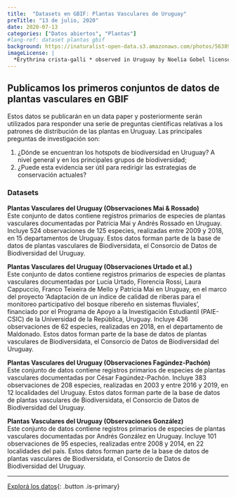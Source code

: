 ```yaml
---
title:  "Datasets en GBIF: Plantas Vasculares de Uruguay"
preTitle: "13 de julio, 2020"
date: 2020-07-13
categories: ["Datos abiertos", "Plantas"]
#lang-ref: dataset plantas gbif
background: https://inaturalist-open-data.s3.amazonaws.com/photos/56389437/large.jpeg
imageLicense: |
  *Erythrina crista-galli * observed in Uruguay by Noelia Gobel licensed under [CC BY](http://creativecommons.org/licenses/by/4.0/) via [iNaturalist](https://www.gbif.org/occurrence/2992767413)
---
```


## Publicamos los primeros conjuntos de datos de plantas vasculares en GBIF

Estos datos se publicarán en un data paper y posteriormente serán utilizados para responder una serie de preguntas científicas relativas a los patrones de distribución de las plantas en Uruguay. Las principales preguntas de investigación son:
  1. ¿Dónde se encuentran los hotspots de biodiversidad en Uruguay? A nivel general y en los principales grupos de biodiversidad;
  2. ¿Puede esta evidencia ser útil para redirigir las estrategias de conservación actuales?

### Datasets

**Plantas Vasculares del Uruguay (Observaciones Mai & Rossado)**  
Este conjunto de datos contiene registros primarios de especies de plantas vasculares documentadas por Patricia Mai y Andrés Rossado en Uruguay. Incluye 524 observaciones de 125 especies, realizadas entre 2009 y 2018, en 15 departamentos de Uruguay. Estos datos forman parte de la base de datos de plantas vasculares de Biodiversidata, el Consorcio de Datos de Biodiversidad del Uruguay.  

**Plantas Vasculares del Uruguay (Observaciones Urtado et al.)**  
Este conjunto de datos contiene registros primarios de especies de plantas vasculares documentadas por Lucía Urtado, Florencia Rossi, Laura Cappuccio, Franco Teixeira de Mello y Patricia Mai en Uruguay, en el marco del proyecto ‘Adaptación de un índice de calidad de riberas para el monitoreo participativo del bosque ribereño en sistemas fluviales’, financiado por el Programa de Apoyo a la Investigación Estudiantil (PAIE-CSIC) de la Universidad de la República, Uruguay. Incluye 436 observaciones de 62 especies, realizadas en 2018, en el departamento de Maldonado. Estos datos forman parte de la base de datos de plantas vasculares de Biodiversidata, el Consorcio de Datos de Biodiversidad del Uruguay.  

**Plantas Vasculares del Uruguay (Observaciones Fagúndez-Pachón)**  
Este conjunto de datos contiene registros primarios de especies de plantas vasculares documentadas por César Fagúndez-Pachón. Incluye 383 observaciones de 208 especies, realizadas en 2003 y entre 2016 y 2019, en 12 localidades del Uruguay. Estos datos forman parte de la base de datos de plantas vasculares de Biodiversidata, el Consorcio de Datos de Biodiversidad del Uruguay.  

**Plantas Vasculares del Uruguay (Observaciones González)**  
Este conjunto de datos contiene registros primarios de especies de plantas vasculares documentadas por Andrés González en Uruguay. Incluye 101 observaciones de 95 especies, realizadas entre 2008 y 2014, en 22 localidades del país. Estos datos forman parte de la base de datos de plantas vasculares de Biodiversidata, el Consorcio de Datos de Biodiversidad del Uruguay.  

***

[Explorá los datos](/datos/buscar/?datasetKey=17d66199-d8d3-431a-a8c4-9ff9cde9425c&datasetKey=ce8285ae-97a7-4c14-9a88-4b4a490a0555&datasetKey=90a5be66-f51f-4a7e-9ffe-3137c7d3e0c3&datasetKey=79240b21-671e-4ede-9d65-aa6b735230fd&view=MAP){: .button .is-primary}
